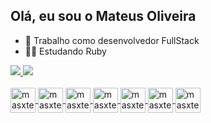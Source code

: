 
## Olá, eu sou o Mateus Oliveira

- 👔 Trabalho como desenvolvedor FullStack
- 🧑‍🎓 Estudando Ruby

<div>
 <a href="https://github.com/masxter">
 <img heigth="180em" src="https://github-readme-stats.vercel.app/api?username=masxter&show_icons=true&theme=dracula&include_all_commits=true&        countprivate=true"/> 
 <img heigth="180em" src="https://github-readme-stats.vercel.app/api/top-langs/?username=maxster&layout=compact&langs_count=16theme=dracula"/>
</div>
  
  <div style="display: inline_block"><br>
   <img align="center" alt="masxter.mongo.js" heigth="30" width="40" <link rel="stylesheet"src="https://cdn.jsdelivr.net/gh/devicons/devicon/icons/mongodb/mongodb-original.svg">
     <img align="center" alt="masxter.mongo.js" heigth="30" width="40" <link rel="stylesheet"src="https://cdn.jsdelivr.net/gh/devicons/devicon/icons/ruby/ruby-plain-wordmark.svg" />
    <img align="center" alt="masxter.mongo.js" heigth="30" width="40" <link rel="stylesheet"src="https://cdn.jsdelivr.net/gh/devicons/devicon/icons/postgresql/postgresql-original-wordmark.svg" />
    <img align="center" alt="masxter.mongo.js" heigth="30" width="40" <link rel="stylesheet"src="https://cdn.jsdelivr.net/gh/devicons/devicon/icons/html5/html5-original.svg" />
    <img align="center" alt="masxter.mongo.js" heigth="30" width="40" <link rel="stylesheet"src="https://cdn.jsdelivr.net/gh/devicons/devicon/icons/css3/css3-original.svg" />
    <img align="center" alt="masxter.mongo.js" heigth="30" width="40" <link rel="stylesheet"src="https://cdn.jsdelivr.net/gh/devicons/devicon/icons/javascript/javascript-original.svg" />
     <img align="center" alt="masxter.mongo.js" heigth="30" width="40" <link rel="stylesheet"src="https://cdn.jsdelivr.net/gh/devicons/devicon/icons/react/react-original.svg" />
    
  </div>
